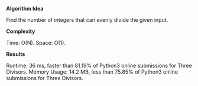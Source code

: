 **Algorithm Idea**

Find the number of integers 
that can evenly divide the 
given input. 

**Complexity**

Time: O(N).
Space: O(1).

**Results**

Runtime: 36 ms, faster than 81.19% of Python3 online submissions for Three Divisors.
Memory Usage: 14.2 MB, less than 75.85% of Python3 online submissions for Three Divisors.
